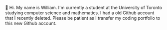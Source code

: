 👋
Hi. My name is William. I'm currently a student at the University of Toronto studying computer science and mathematics.
I had a old Github account that I recently deleted. Please be patient as I transfer my coding portfolio to this new Github account.

<!---
williamntlam/williamntlam is a ✨ special ✨ repository because its `README.md` (this file) appears on your GitHub profile.
You can click the Preview link to take a look at your changes.
--->
